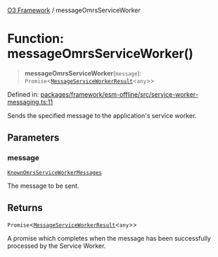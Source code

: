 [O3 Framework](../API.md) / messageOmrsServiceWorker

# Function: messageOmrsServiceWorker()

> **messageOmrsServiceWorker**(`message`): `Promise`\<[`MessageServiceWorkerResult`](../interfaces/MessageServiceWorkerResult.md)\<`any`\>\>

Defined in: [packages/framework/esm-offline/src/service-worker-messaging.ts:11](https://github.com/openmrs/openmrs-esm-core/blob/18d2874f03a33a6ab8295af0e87ac97fdd150718/packages/framework/esm-offline/src/service-worker-messaging.ts#L11)

Sends the specified message to the application's service worker.

## Parameters

### message

[`KnownOmrsServiceWorkerMessages`](../type-aliases/KnownOmrsServiceWorkerMessages.md)

The message to be sent.

## Returns

`Promise`\<[`MessageServiceWorkerResult`](../interfaces/MessageServiceWorkerResult.md)\<`any`\>\>

A promise which completes when the message has been successfully processed by the Service Worker.
